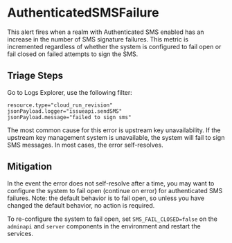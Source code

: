 # AuthenticatedSMSFailure

This alert fires when a realm with Authenticated SMS enabled has an increase in
the number of SMS signature failures. This metric is incremented regardless of
whether the system is configured to fail open or fail closed on failed attempts
to sign the SMS.

## Triage Steps

Go to Logs Explorer, use the following filter:

```
resource.type="cloud_run_revision"
jsonPayload.logger="issueapi.sendSMS"
jsonPayload.message="failed to sign sms"
```

The most common cause for this error is upstream key unavailability. If the
upstream key management system is unavailable, the system will fail to sign
SMS messages. In most cases, the error self-resolves.

## Mitigation

In the event the error does not self-resolve after a time, you may want to
configure the system to fail open (continue on error) for authenticated SMS
failures. Note: the default behavior is to fail open, so unless you have changed
the default behavior, no action is required.

To re-configure the system to fail open, set `SMS_FAIL_CLOSED=false` on the
`adminapi` and `server` components in the environment and restart the services.
